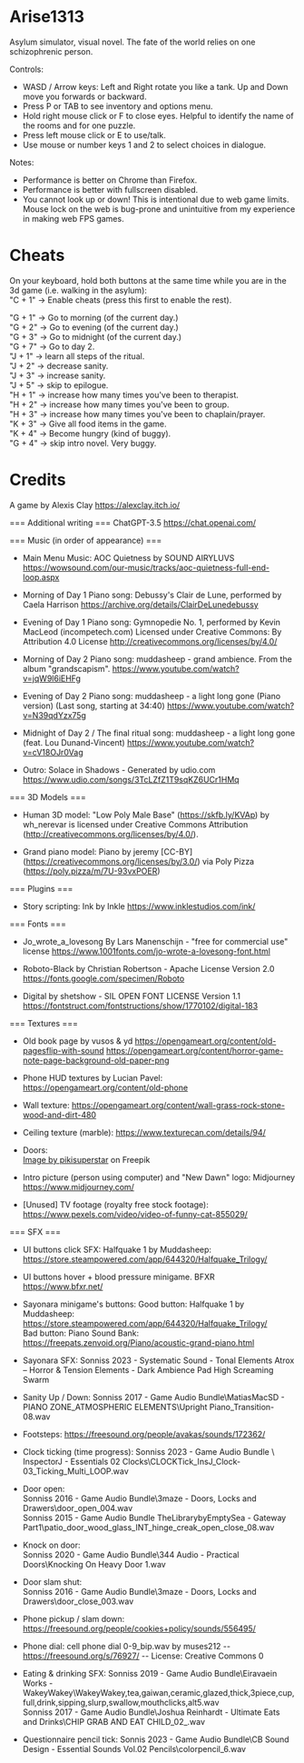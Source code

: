 # Arise1313
Asylum simulator, visual novel. The fate of the world relies on one schizophrenic person.  

Controls:  
- WASD / Arrow keys: Left and Right rotate you like a tank. Up and Down move you forwards or backward.  
- Press P or TAB to see inventory and options menu.  
- Hold right mouse click or F to close eyes. Helpful to identify the name of the rooms and for one puzzle.  
- Press left mouse click or E to use/talk.  
- Use mouse or number keys 1 and 2 to select choices in dialogue.  

Notes:  
- Performance is better on Chrome than Firefox.  
- Performance is better with fullscreen disabled.
- You cannot look up or down! This is intentional due to web game limits. Mouse lock on the web is bug-prone and unintuitive from my experience in making web FPS games.  

# Cheats
On your keyboard, hold both buttons at the same time while you are in the 3d game (i.e. walking in the asylum):  
"C + 1" -> Enable cheats (press this first to enable the rest).  

"G + 1" -> Go to morning (of the current day.)  
"G + 2" -> Go to evening (of the current day.)  
"G + 3" -> Go to midnight (of the current day.)  
"G + 7" -> Go to day 2.  
"J + 1" -> learn all steps of the ritual.  
"J + 2" -> decrease sanity.  
"J + 3" -> increase sanity.  
"J + 5" -> skip to epilogue.  
"H + 1" -> increase how many times you've been to therapist.  
"H + 2" -> increase how many times you've been to group.  
"H + 3" -> increase how many times you've been to chaplain/prayer.  
"K + 3" -> Give all food items in the game.  
"K + 4" -> Become hungry (kind of buggy).  
"G + 4" -> skip intro novel. Very buggy.  

# Credits
A game by Alexis Clay
https://alexclay.itch.io/

=== Additional writing ===
ChatGPT-3.5 https://chat.openai.com/

=== Music (in order of appearance) ===
- Main Menu Music: AOC Quietness by SOUND AIRYLUVS
https://wowsound.com/our-music/tracks/aoc-quietness-full-end-loop.aspx

- Morning of Day 1 Piano song: Debussy's Clair de Lune, performed by Caela Harrison
https://archive.org/details/ClairDeLunedebussy

- Evening of Day 1 Piano song: Gymnopedie No. 1, performed by Kevin MacLeod (incompetech.com)
Licensed under Creative Commons: By Attribution 4.0 License
http://creativecommons.org/licenses/by/4.0/

- Morning of Day 2 Piano song: muddasheep - grand ambience. From the album "grandscapism".
https://www.youtube.com/watch?v=jqW9l6iEHFg

- Evening of Day 2 Piano song: muddasheep - a light long gone (Piano version) (Last song, starting at 34:40)
https://www.youtube.com/watch?v=N39qdYzx75g

- Midnight of Day 2 / The final ritual song: muddasheep - a light long gone (feat. Lou Dunand-Vincent) 
https://www.youtube.com/watch?v=cV18OJr0Vag

- Outro: Solace in Shadows - Generated by udio.com
https://www.udio.com/songs/3TcLZfZ1T9sqKZ6UCr1HMq

=== 3D Models ===
- Human 3D model:
"Low Poly Male Base" (https://skfb.ly/KVAp) by wh_nerevar is licensed under Creative Commons Attribution (http://creativecommons.org/licenses/by/4.0/).

- Grand piano model:
Piano by jeremy [CC-BY] (https://creativecommons.org/licenses/by/3.0/) via Poly Pizza (https://poly.pizza/m/7U-93vxPOER)

=== Plugins ===
- Story scripting: Ink by Inkle
https://www.inklestudios.com/ink/

=== Fonts ===  
- Jo_wrote_a_lovesong By Lars Manenschijn - "free for commercial use" license
https://www.1001fonts.com/jo-wrote-a-lovesong-font.html

- Roboto-Black by Christian Robertson - Apache License Version 2.0  
https://fonts.google.com/specimen/Roboto

- Digital by shetshow - SIL OPEN FONT LICENSE Version 1.1
https://fontstruct.com/fontstructions/show/1770102/digital-183

=== Textures ===
- Old book page by vusos & yd
https://opengameart.org/content/old-pagesflip-with-sound
https://opengameart.org/content/horror-game-note-page-background-old-paper-png

- Phone HUD textures by Lucian Pavel:
https://opengameart.org/content/old-phone

- Wall texture:
https://opengameart.org/content/wall-grass-rock-stone-wood-and-dirt-480  

- Ceiling texture (marble):
https://www.texturecan.com/details/94/

- Doors:  
<a href="https://www.freepik.com/free-vector/realistic-doors-collection-illustration_17806539.htm#query=door%20texture&position=3&from_view=keyword&track=ais">Image by pikisuperstar</a> on Freepik  

- Intro picture (person using computer) and "New Dawn" logo:
Midjourney https://www.midjourney.com/

- [Unused] TV footage (royalty free stock footage):
https://www.pexels.com/video/video-of-funny-cat-855029/

=== SFX ===
- UI buttons click SFX:
Halfquake 1 by Muddasheep: https://store.steampowered.com/app/644320/Halfquake_Trilogy/  

- UI buttons hover + blood pressure minigame.
BFXR https://www.bfxr.net/

- Sayonara minigame's buttons:
Good button: Halfquake 1 by Muddasheep: https://store.steampowered.com/app/644320/Halfquake_Trilogy/  
Bad button: Piano Sound Bank: https://freepats.zenvoid.org/Piano/acoustic-grand-piano.html

- Sayonara SFX:
Sonniss 2023 - Systematic Sound - Tonal Elements Atrox – Horror & Tension Elements - Dark Ambience Pad High Screaming Swarm

- Sanity Up / Down:
Sonniss 2017 - Game Audio Bundle\MatiasMacSD - PIANO ZONE_ATMOSPHERIC ELEMENTS\Upright Piano_Transition-08.wav

- Footsteps:
https://freesound.org/people/avakas/sounds/172362/

- Clock ticking (time progress):
Sonniss 2023 - Game Audio Bundle \ InspectorJ - Essentials 02 Clocks\CLOCKTick_InsJ_Clock-03_Ticking_Multi_LOOP.wav

- Door open:  
Sonniss 2016 - Game Audio Bundle\3maze -  Doors, Locks and Drawers\door_open_004.wav  
Sonniss 2015 - Game Audio Bundle TheLibrarybyEmptySea - Gateway Part1\patio_door_wood_glass_INT_hinge_creak_open_close_08.wav 

- Knock on door:  
Sonniss 2020 - Game Audio Bundle\344 Audio - Practical Doors\Knocking On Heavy Door 1.wav  

- Door slam shut:  
Sonniss 2016 - Game Audio Bundle\3maze -  Doors, Locks and Drawers\door_close_003.wav  

- Phone pickup / slam down:
https://freesound.org/people/cookies+policy/sounds/556495/

- Phone dial:
cell phone dial 0-9_bip.wav by muses212 -- https://freesound.org/s/76927/ -- License: Creative Commons 0

- Eating & drinking SFX:
Sonniss 2019 - Game Audio Bundle\Eiravaein Works - WakeyWakey\WakeyWakey,tea,gaiwan,ceramic,glazed,thick,3piece,cup,full,drink,sipping,slurp,swallow,mouthclicks,alt5.wav  
Sonniss 2017 - Game Audio Bundle\Joshua Reinhardt -  Ultimate Eats and Drinks\CHIP GRAB AND EAT CHILD_02_.wav  

- Questionnaire pencil tick:
Sonnis 2023 - Game Audio Bundle\CB Sound Design - Essential Sounds Vol.02 Pencils\colorpencil_6.wav
